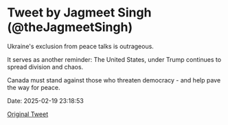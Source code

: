 # Tweet by Jagmeet Singh (@theJagmeetSingh)

Ukraine's exclusion from peace talks is outrageous.

It serves as another reminder: The United States, under Trump continues to spread division and chaos.

Canada must stand against those who threaten democracy - and help pave the way for peace.

Date: 2025-02-19 23:18:53

[Original Tweet](https://x.com/theJagmeetSingh/status/1892353190894391782)
